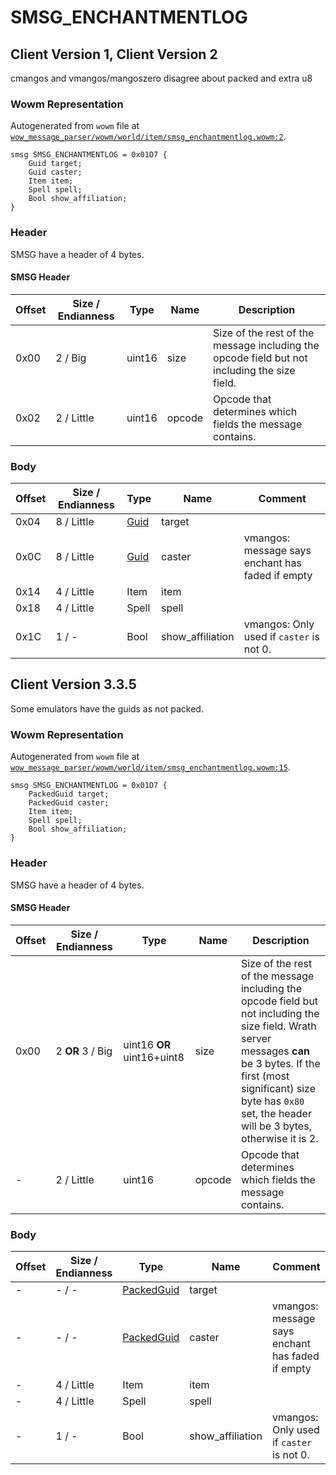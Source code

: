 # SMSG_ENCHANTMENTLOG

## Client Version 1, Client Version 2

cmangos and vmangos/mangoszero disagree about packed and extra u8

### Wowm Representation

Autogenerated from `wowm` file at [`wow_message_parser/wowm/world/item/smsg_enchantmentlog.wowm:2`](https://github.com/gtker/wow_messages/tree/main/wow_message_parser/wowm/world/item/smsg_enchantmentlog.wowm#L2).
```rust,ignore
smsg SMSG_ENCHANTMENTLOG = 0x01D7 {
    Guid target;
    Guid caster;
    Item item;
    Spell spell;
    Bool show_affiliation;
}
```
### Header

SMSG have a header of 4 bytes.

#### SMSG Header

| Offset | Size / Endianness | Type   | Name   | Description |
| ------ | ----------------- | ------ | ------ | ----------- |
| 0x00   | 2 / Big           | uint16 | size   | Size of the rest of the message including the opcode field but not including the size field.|
| 0x02   | 2 / Little        | uint16 | opcode | Opcode that determines which fields the message contains.|

### Body

| Offset | Size / Endianness | Type | Name | Comment |
| ------ | ----------------- | ---- | ---- | ------- |
| 0x04 | 8 / Little | [Guid](../types/packed-guid.md) | target |  |
| 0x0C | 8 / Little | [Guid](../types/packed-guid.md) | caster | vmangos: message says enchant has faded if empty |
| 0x14 | 4 / Little | Item | item |  |
| 0x18 | 4 / Little | Spell | spell |  |
| 0x1C | 1 / - | Bool | show_affiliation | vmangos: Only used if `caster` is not 0. |

## Client Version 3.3.5

Some emulators have the guids as not packed.

### Wowm Representation

Autogenerated from `wowm` file at [`wow_message_parser/wowm/world/item/smsg_enchantmentlog.wowm:15`](https://github.com/gtker/wow_messages/tree/main/wow_message_parser/wowm/world/item/smsg_enchantmentlog.wowm#L15).
```rust,ignore
smsg SMSG_ENCHANTMENTLOG = 0x01D7 {
    PackedGuid target;
    PackedGuid caster;
    Item item;
    Spell spell;
    Bool show_affiliation;
}
```
### Header

SMSG have a header of 4 bytes.

#### SMSG Header

| Offset | Size / Endianness | Type   | Name   | Description |
| ------ | ----------------- | ------ | ------ | ----------- |
| 0x00   | 2 **OR** 3 / Big           | uint16 **OR** uint16+uint8 | size | Size of the rest of the message including the opcode field but not including the size field. Wrath server messages **can** be 3 bytes. If the first (most significant) size byte has `0x80` set, the header will be 3 bytes, otherwise it is 2.|
| -      | 2 / Little| uint16 | opcode | Opcode that determines which fields the message contains. |

### Body

| Offset | Size / Endianness | Type | Name | Comment |
| ------ | ----------------- | ---- | ---- | ------- |
| - | - / - | [PackedGuid](../types/packed-guid.md) | target |  |
| - | - / - | [PackedGuid](../types/packed-guid.md) | caster | vmangos: message says enchant has faded if empty |
| - | 4 / Little | Item | item |  |
| - | 4 / Little | Spell | spell |  |
| - | 1 / - | Bool | show_affiliation | vmangos: Only used if `caster` is not 0. |

